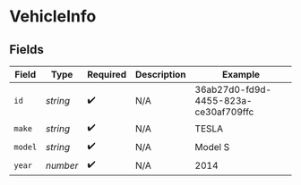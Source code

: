 # VehicleInfo


## Fields

| Field                                | Type                                 | Required                             | Description                          | Example                              |
| ------------------------------------ | ------------------------------------ | ------------------------------------ | ------------------------------------ | ------------------------------------ |
| `id`                                 | *string*                             | :heavy_check_mark:                   | N/A                                  | 36ab27d0-fd9d-4455-823a-ce30af709ffc |
| `make`                               | *string*                             | :heavy_check_mark:                   | N/A                                  | TESLA                                |
| `model`                              | *string*                             | :heavy_check_mark:                   | N/A                                  | Model S                              |
| `year`                               | *number*                             | :heavy_check_mark:                   | N/A                                  | 2014                                 |